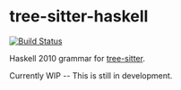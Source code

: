 tree-sitter-haskell
===========================

[![Build Status](https://travis-ci.org/tree-sitter/tree-sitter-haskell.svg?branch=master)](https://travis-ci.org/tree-sitter/tree-sitter-haskell)

Haskell 2010 grammar for [tree-sitter][].

[tree-sitter]: https://github.com/tree-sitter/tree-sitter

Currently WIP -- This is still in development.
